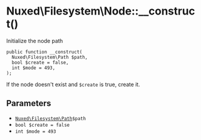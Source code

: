 # Nuxed\\Filesystem\\Node::__construct()




Initialize the node path




``` Hack
public function __construct(
  Nuxed\Filesystem\Path $path,
  bool $create = false,
  int $mode = 493,
);
```




If the node doesn't exist and ` $create ` is true, create it.




## Parameters




+ [` Nuxed\Filesystem\Path `](<class.Nuxed.Filesystem.Path.md>)`` $path ``
+ ` bool $create = false `
+ ` int $mode = 493 `